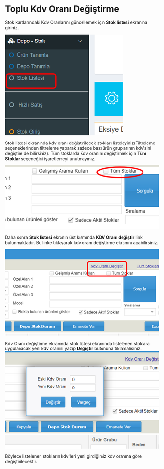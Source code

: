 # Toplu Kdv Oranı Değiştirme

Stok kartlarındaki Kdv Oranlarını güncellemek için **Stok listesi** ekranına giriniz.

![](<../.gitbook/assets/image (3).png>)



Stok listesi ekranında kdv oranı değiştirilecek stokları listeleyiniz(Filtreleme seçeneklerinden filtreleme yaparak sadece bazı ürün gruplarının kdv'sini değiştire de bilirsiniz). Tüm stoklarda Kdv oranını değiştirmek için **Tüm Stoklar** seçeneğini işaretlemeyi unutmayınız.

![](<../.gitbook/assets/image (2).png>)

Daha sonra **Stok listesi** ekranın üst kısmında **KDV Oranı değiştir** linki bulunmaktadır. Bu linke tıklayarak kdv oranı değiştirme ekranını açabilirsiniz.

![](<../.gitbook/assets/image (1).png>)

Kdv Oranı değiştirme ekranında stok listesi ekranında listelenen stoklara uygulanacak yeni kdv oranını yazıp **Değiştir** butonuna tıklamalısınız.\
![](../.gitbook/assets/image.png)

Böylece listelenen stokların kdv'leri yeni girdiğimiz kdv oranına göre değiştirilecektir.



